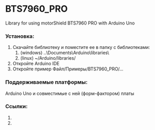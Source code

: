 # BTS7960_PRO
Library for using motorShield BTS7960 PRO with Arduino Uno

### Установка:
1) Скачайте библиотеку и поместите ее в папку с библиотеками:
    1) (windows) ..\Documents\Arduino\libraries\
    2) (linux) ~/Arduino/libraries/
2) Откройте Arduino IDE
3) Откройте пример Файл/Примеры/BTS7960_PRO/...

### Поддерживаемые платформы:
Arduino Uno и совместимые с ней (форм-фактором) платы

### Ссылки:
1) 
2) 
